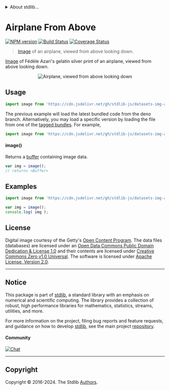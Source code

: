 <!--

@license Apache-2.0

Copyright (c) 2018 The Stdlib Authors.

Licensed under the Apache License, Version 2.0 (the "License");
you may not use this file except in compliance with the License.
You may obtain a copy of the License at

   http://www.apache.org/licenses/LICENSE-2.0

Unless required by applicable law or agreed to in writing, software
distributed under the License is distributed on an "AS IS" BASIS,
WITHOUT WARRANTIES OR CONDITIONS OF ANY KIND, either express or implied.
See the License for the specific language governing permissions and
limitations under the License.

-->


<details>
  <summary>
    About stdlib...
  </summary>
  <p>We believe in a future in which the web is a preferred environment for numerical computation. To help realize this future, we've built stdlib. stdlib is a standard library, with an emphasis on numerical and scientific computation, written in JavaScript (and C) for execution in browsers and in Node.js.</p>
  <p>The library is fully decomposable, being architected in such a way that you can swap out and mix and match APIs and functionality to cater to your exact preferences and use cases.</p>
  <p>When you use stdlib, you can be absolutely certain that you are using the most thorough, rigorous, well-written, studied, documented, tested, measured, and high-quality code out there.</p>
  <p>To join us in bringing numerical computing to the web, get started by checking us out on <a href="https://github.com/stdlib-js/stdlib">GitHub</a>, and please consider <a href="https://opencollective.com/stdlib">financially supporting stdlib</a>. We greatly appreciate your continued support!</p>
</details>

# Airplane From Above

[![NPM version][npm-image]][npm-url] [![Build Status][test-image]][test-url] [![Coverage Status][coverage-image]][coverage-url] <!-- [![dependencies][dependencies-image]][dependencies-url] -->

> [Image][azari:1929a] of an airplane, viewed from above looking down.

<section class="intro">

[Image][azari:1929a] of Fédèle Azari's gelatin silver print of an airplane, viewed from above looking down.

<!-- <image align="center" src="./data/image.jpg" alt="Airplane, viewed from above looking down"> -->

<div class="image" align="center">
    <img src="https://cdn.jsdelivr.net/gh/stdlib-js/stdlib@3e637ee13c3e5de3476b7f7f83938466098ae13f/lib/node_modules/@stdlib/datasets/img-airplane-from-above/data/image.jpg" alt="Airplane, viewed from above looking down">
    <br>
</div>

<!-- </image> -->

</section>

<!-- /.intro -->



<section class="usage">

## Usage

```javascript
import image from 'https://cdn.jsdelivr.net/gh/stdlib-js/datasets-img-airplane-from-above@deno/mod.js';
```
The previous example will load the latest bundled code from the deno branch. Alternatively, you may load a specific version by loading the file from one of the [tagged bundles](https://github.com/stdlib-js/datasets-img-airplane-from-above/tags). For example,

```javascript
import image from 'https://cdn.jsdelivr.net/gh/stdlib-js/datasets-img-airplane-from-above@v0.2.2-deno/mod.js';
```

#### image()

Returns a [buffer][@stdlib/buffer/ctor] containing image data.

```javascript
var img = image();
// returns <Buffer>
```

</section>

<!-- /.usage -->

<section class="examples">

<!-- TODO: more creative example. -->

## Examples

<!-- eslint no-undef: "error" -->

```javascript
import image from 'https://cdn.jsdelivr.net/gh/stdlib-js/datasets-img-airplane-from-above@deno/mod.js';

var img = image();
console.log( img );
```

</section>

<!-- /.examples -->



<!-- <license> -->

## License

Digital image courtesy of the Getty's [Open Content Program][getty-open-content]. The data files (databases) are licensed under an [Open Data Commons Public Domain Dedication & License 1.0][pddl-1.0] and their contents are licensed under [Creative Commons Zero v1.0 Universal][cc0]. The software is licensed under [Apache License, Version 2.0][apache-license].

<!-- </license> -->

<!-- Section for related `stdlib` packages. Do not manually edit this section, as it is automatically populated. -->

<section class="related">

</section>

<!-- /.related -->

<!-- Section for all links. Make sure to keep an empty line after the `section` element and another before the `/section` close. -->


<section class="main-repo" >

* * *

## Notice

This package is part of [stdlib][stdlib], a standard library with an emphasis on numerical and scientific computing. The library provides a collection of robust, high performance libraries for mathematics, statistics, streams, utilities, and more.

For more information on the project, filing bug reports and feature requests, and guidance on how to develop [stdlib][stdlib], see the main project [repository][stdlib].

#### Community

[![Chat][chat-image]][chat-url]

---

## Copyright

Copyright &copy; 2016-2024. The Stdlib [Authors][stdlib-authors].

</section>

<!-- /.stdlib -->

<!-- Section for all links. Make sure to keep an empty line after the `section` element and another before the `/section` close. -->

<section class="links">

[npm-image]: http://img.shields.io/npm/v/@stdlib/datasets-img-airplane-from-above.svg
[npm-url]: https://npmjs.org/package/@stdlib/datasets-img-airplane-from-above

[test-image]: https://github.com/stdlib-js/datasets-img-airplane-from-above/actions/workflows/test.yml/badge.svg?branch=v0.2.2
[test-url]: https://github.com/stdlib-js/datasets-img-airplane-from-above/actions/workflows/test.yml?query=branch:v0.2.2

[coverage-image]: https://img.shields.io/codecov/c/github/stdlib-js/datasets-img-airplane-from-above/main.svg
[coverage-url]: https://codecov.io/github/stdlib-js/datasets-img-airplane-from-above?branch=main

<!--

[dependencies-image]: https://img.shields.io/david/stdlib-js/datasets-img-airplane-from-above.svg
[dependencies-url]: https://david-dm.org/stdlib-js/datasets-img-airplane-from-above/main

-->

[chat-image]: https://img.shields.io/gitter/room/stdlib-js/stdlib.svg
[chat-url]: https://app.gitter.im/#/room/#stdlib-js_stdlib:gitter.im

[stdlib]: https://github.com/stdlib-js/stdlib

[stdlib-authors]: https://github.com/stdlib-js/stdlib/graphs/contributors

[cli-section]: https://github.com/stdlib-js/datasets-img-airplane-from-above#cli
[cli-url]: https://github.com/stdlib-js/datasets-img-airplane-from-above/tree/cli
[@stdlib/datasets-img-airplane-from-above]: https://github.com/stdlib-js/datasets-img-airplane-from-above/tree/main

[umd]: https://github.com/umdjs/umd
[es-module]: https://developer.mozilla.org/en-US/docs/Web/JavaScript/Guide/Modules

[deno-url]: https://github.com/stdlib-js/datasets-img-airplane-from-above/tree/deno
[deno-readme]: https://github.com/stdlib-js/datasets-img-airplane-from-above/blob/deno/README.md
[umd-url]: https://github.com/stdlib-js/datasets-img-airplane-from-above/tree/umd
[umd-readme]: https://github.com/stdlib-js/datasets-img-airplane-from-above/blob/umd/README.md
[esm-url]: https://github.com/stdlib-js/datasets-img-airplane-from-above/tree/esm
[esm-readme]: https://github.com/stdlib-js/datasets-img-airplane-from-above/blob/esm/README.md
[branches-url]: https://github.com/stdlib-js/datasets-img-airplane-from-above/blob/main/branches.md

[getty-open-content]: http://www.getty.edu/about/opencontent.html

[pddl-1.0]: http://opendatacommons.org/licenses/pddl/1.0/

[cc0]: https://creativecommons.org/publicdomain/zero/1.0

[apache-license]: https://www.apache.org/licenses/LICENSE-2.0

[azari:1929a]: http://www.getty.edu/art/collection/objects/134512/fedele-azari-airplane-viewed-from-above-looking-down-italian-1914-1929/

[@stdlib/buffer/ctor]: https://github.com/stdlib-js/buffer-ctor/tree/deno

</section>

<!-- /.links -->
